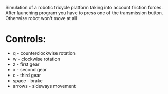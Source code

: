 Simulation of a robotic tricycle platform taking into account friction forces. After launching program you have to press one of the transmission button. Otherwise robot won't move at all
# Controls:
- q - counterclockwise rotation
- w - clockwise rotation
- z - first gear
- x - second gear
- c - third gear
- space - brake
- arrows - sideways movement

